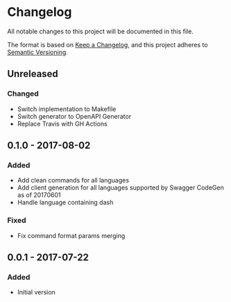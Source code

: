 # Changelog

All notable changes to this project will be documented in this file.

The format is based on [Keep a Changelog](https://keepachangelog.com/en/1.0.0/),
and this project adheres to [Semantic Versioning](https://semver.org/spec/v2.0.0.html).

## Unreleased

### Changed
* Switch implementation to Makefile
* Switch generator to OpenAPI Generator
* Replace Travis with GH Actions

## 0.1.0 - 2017-08-02
### Added
* Add clean commands for all languages
* Add client generation for all languages supported by Swagger CodeGen as of 20170601
* Handle language containing dash

### Fixed
* Fix command format params merging

## 0.0.1 - 2017-07-22
### Added
* Initial version
